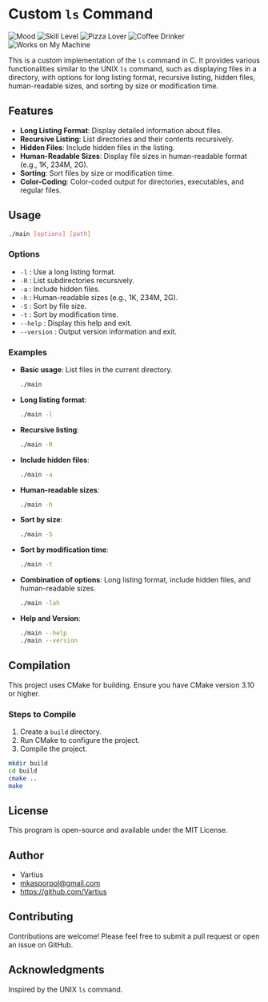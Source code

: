 # Custom `ls` Command
![Mood](https://img.shields.io/badge/mood-happy-brightgreen) ![Skill Level](https://img.shields.io/badge/skill-beginner-lightgrey) ![Pizza Lover](https://img.shields.io/badge/pizza-lover-ff69b4) ![Coffee Drinker](https://img.shields.io/badge/coffee-needed-9cf) ![Works on My Machine](https://img.shields.io/badge/works-on_my_machine-green)

This is a custom implementation of the `ls` command in C. It provides various functionalities similar to the UNIX `ls` command, such as displaying files in a directory, with options for long listing format, recursive listing, hidden files, human-readable sizes, and sorting by size or modification time.

## Features

- **Long Listing Format**: Display detailed information about files.
- **Recursive Listing**: List directories and their contents recursively.
- **Hidden Files**: Include hidden files in the listing.
- **Human-Readable Sizes**: Display file sizes in human-readable format (e.g., 1K, 234M, 2G).
- **Sorting**: Sort files by size or modification time.
- **Color-Coding**: Color-coded output for directories, executables, and regular files.

## Usage

```sh
./main [options] [path]
```

### Options

- `-l` : Use a long listing format.
- `-R` : List subdirectories recursively.
- `-a` : Include hidden files.
- `-h` : Human-readable sizes (e.g., 1K, 234M, 2G).
- `-S` : Sort by file size.
- `-t` : Sort by modification time.
- `--help` : Display this help and exit.
- `--version` : Output version information and exit.

### Examples

- **Basic usage**: List files in the current directory.
  ```sh
  ./main
  ```

- **Long listing format**:
  ```sh
  ./main -l
  ```

- **Recursive listing**:
  ```sh
  ./main -R
  ```

- **Include hidden files**:
  ```sh
  ./main -a
  ```

- **Human-readable sizes**:
  ```sh
  ./main -h
  ```

- **Sort by size**:
  ```sh
  ./main -S
  ```

- **Sort by modification time**:
  ```sh
  ./main -t
  ```

- **Combination of options**: Long listing format, include hidden files, and human-readable sizes.
  ```sh
  ./main -lah
  ```

- **Help and Version**:
  ```sh
  ./main --help
  ./main --version
  ```

## Compilation

This project uses CMake for building. Ensure you have CMake version 3.10 or higher.

### Steps to Compile

1. Create a `build` directory.
2. Run CMake to configure the project.
3. Compile the project.

```sh
mkdir build
cd build
cmake ..
make
```

## License

This program is open-source and available under the MIT License.

## Author

- Vartius
- mkasporpol@gmail.com
- https://github.com/Vartius

## Contributing

Contributions are welcome! Please feel free to submit a pull request or open an issue on GitHub.

## Acknowledgments

Inspired by the UNIX `ls` command.